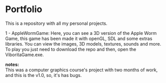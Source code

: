 # Portfolio
This is a repository with all my personal projects.

1 - AppleWormGame: Here, you can see a 3D version of the Apple Worm Game, this game has been made it with openGL, SDL and some extras libraries. You can view the images, 3D models, textures, sounds and more.\
To play you just need to download the repo and then, open the ViboritaGame.exe.

**notes:**\
This was a computer graphics course's project with two months of work, and this is the v1.0, so, it's has bugs.


